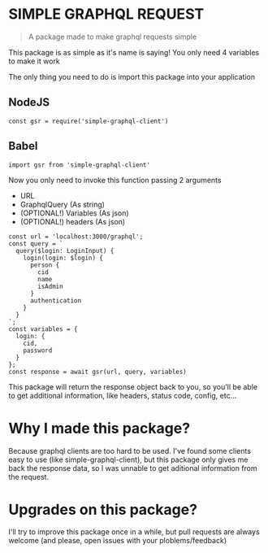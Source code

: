 # SIMPLE GRAPHQL REQUEST

> A package made to make graphql requests simple

This package is as simple as it's name is saying! You only need 4 variables to make it work

The only thing you need to do is import this package into your application

## NodeJS
```const gsr = require('simple-graphql-client')```

## Babel
```import gsr from 'simple-graphql-client'```

Now you only need to invoke this function passing 2 arguments
- URL
- GraphqlQuery (As string)
- (OPTIONAL!) Variables (As json)
- (OPTIONAL!) headers (As json)

```
const url = 'localhost:3000/graphql';
const query = `
  query($login: LoginInput) {
    login(login: $login) {
      person {
        cid
        name
        isAdmin
      }
      authentication
    }
  }
`;
const variables = {
  login: {
    cid,
    password
  }
};
const response = await gsr(url, query, variables)
```

This package will return the response object back to you, so you'll be able to get additional information, like headers, status code, config, etc...

# Why I made this package?
Because graphql clients are too hard to be used. I've found some clients easy to use (like simple-graphql-client), but this package only gives me back the response data, so I was unnable to get aditional information from the request.

# Upgrades on this package?
I'll try to improve this package once in a while, but pull requests are always welcome (and please, open issues with your ploblems/feedback)
